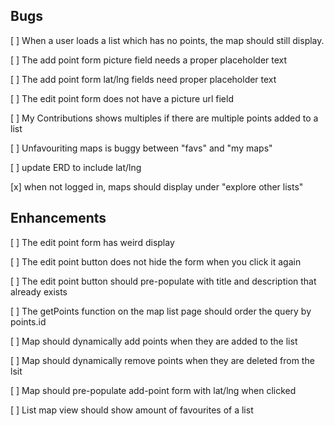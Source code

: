 ## Bugs

[ ] When a user loads a list which has no points, the map should still display.

[ ] The add point form picture field needs a proper placeholder text

[ ] The add point form lat/lng fields need proper placeholder text

[ ] The edit point form does not have a picture url field

[ ] My Contributions shows multiples if there are multiple points added to a list

[ ] Unfavouriting maps is buggy between "favs" and "my maps"

[ ] update ERD to include lat/lng

[x] when not logged in, maps should display under "explore other lists"

## Enhancements

[ ] The edit point form has weird display

[ ] The edit point button does not hide the form when you click it again

[ ] The edit point button should pre-populate with title and description that already exists

[ ] The getPoints function on the map list page should order the query by points.id

[ ] Map should dynamically add points when they are added to the list

[ ] Map should dynamically remove points when they are deleted from the lsit

[ ] Map should pre-populate add-point form with lat/lng when clicked

[ ] List map view should show amount of favourites of a list
